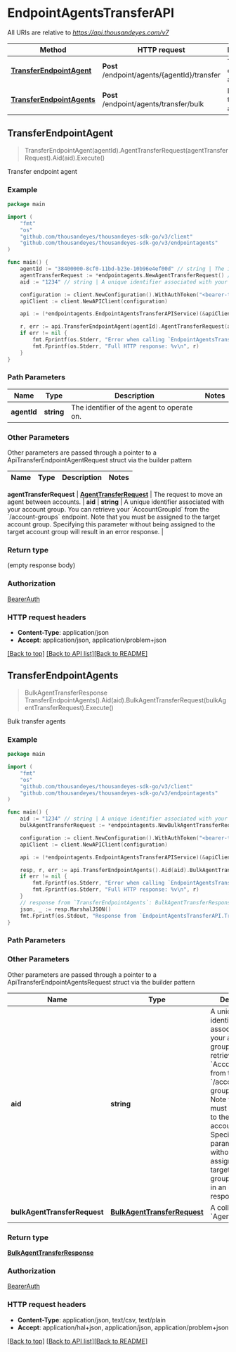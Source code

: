 # EndpointAgentsTransferAPI

All URIs are relative to *https://api.thousandeyes.com/v7*

Method | HTTP request | Description
------------- | ------------- | -------------
[**TransferEndpointAgent**](EndpointAgentsTransferAPI.md#TransferEndpointAgent) | **Post** /endpoint/agents/{agentId}/transfer | Transfer endpoint agent
[**TransferEndpointAgents**](EndpointAgentsTransferAPI.md#TransferEndpointAgents) | **Post** /endpoint/agents/transfer/bulk | Bulk transfer agents



## TransferEndpointAgent

> TransferEndpointAgent(agentId).AgentTransferRequest(agentTransferRequest).Aid(aid).Execute()

Transfer endpoint agent



### Example

```go
package main

import (
	"fmt"
	"os"
	"github.com/thousandeyes/thousandeyes-sdk-go/v3/client"
	"github.com/thousandeyes/thousandeyes-sdk-go/v3/endpointagents"
)

func main() {
	agentId := "38400000-8cf0-11bd-b23e-10b96e4ef00d" // string | The identifier of the agent to operate on.
	agentTransferRequest := *endpointagents.NewAgentTransferRequest() // AgentTransferRequest | The request to move an agent between accounts.
	aid := "1234" // string | A unique identifier associated with your account group. You can retrieve your `AccountGroupId` from the `/account-groups` endpoint. Note that you must be assigned to the target account group. Specifying this parameter without being assigned to the target account group will result in an error response. (optional)

	configuration := client.NewConfiguration().WithAuthToken("<bearer-token>")
	apiClient := client.NewAPIClient(configuration)

	api := (*endpointagents.EndpointAgentsTransferAPIService)(&apiClient.Common)

	r, err := api.TransferEndpointAgent(agentId).AgentTransferRequest(agentTransferRequest).Aid(aid).Execute()
	if err != nil {
		fmt.Fprintf(os.Stderr, "Error when calling `EndpointAgentsTransferAPI.TransferEndpointAgent``: %v\n", err)
		fmt.Fprintf(os.Stderr, "Full HTTP response: %v\n", r)
	}
}
```

### Path Parameters


Name | Type | Description  | Notes
------------- | ------------- | ------------- | -------------
**agentId** | **string** | The identifier of the agent to operate on. | 

### Other Parameters

Other parameters are passed through a pointer to a ApiTransferEndpointAgentRequest struct via the builder pattern


Name | Type | Description  | Notes
------------- | ------------- | ------------- | -------------

 **agentTransferRequest** | [**AgentTransferRequest**](AgentTransferRequest.md) | The request to move an agent between accounts. | 
 **aid** | **string** | A unique identifier associated with your account group. You can retrieve your &#x60;AccountGroupId&#x60; from the &#x60;/account-groups&#x60; endpoint. Note that you must be assigned to the target account group. Specifying this parameter without being assigned to the target account group will result in an error response. | 

### Return type

 (empty response body)

### Authorization

[BearerAuth](../README.md#BearerAuth)

### HTTP request headers

- **Content-Type**: application/json
- **Accept**: application/json, application/problem+json

[[Back to top]](#) [[Back to API list]](../README.md#documentation-for-api-endpoints)[[Back to README]](../README.md)


## TransferEndpointAgents

> BulkAgentTransferResponse TransferEndpointAgents().Aid(aid).BulkAgentTransferRequest(bulkAgentTransferRequest).Execute()

Bulk transfer agents



### Example

```go
package main

import (
	"fmt"
	"os"
	"github.com/thousandeyes/thousandeyes-sdk-go/v3/client"
	"github.com/thousandeyes/thousandeyes-sdk-go/v3/endpointagents"
)

func main() {
	aid := "1234" // string | A unique identifier associated with your account group. You can retrieve your `AccountGroupId` from the `/account-groups` endpoint. Note that you must be assigned to the target account group. Specifying this parameter without being assigned to the target account group will result in an error response. (optional)
	bulkAgentTransferRequest := *endpointagents.NewBulkAgentTransferRequest() // BulkAgentTransferRequest | A collection of `AgentTransfers`. (optional)

	configuration := client.NewConfiguration().WithAuthToken("<bearer-token>")
	apiClient := client.NewAPIClient(configuration)

	api := (*endpointagents.EndpointAgentsTransferAPIService)(&apiClient.Common)

	resp, r, err := api.TransferEndpointAgents().Aid(aid).BulkAgentTransferRequest(bulkAgentTransferRequest).Execute()
	if err != nil {
		fmt.Fprintf(os.Stderr, "Error when calling `EndpointAgentsTransferAPI.TransferEndpointAgents``: %v\n", err)
		fmt.Fprintf(os.Stderr, "Full HTTP response: %v\n", r)
	}
	// response from `TransferEndpointAgents`: BulkAgentTransferResponse
	json, _ := resp.MarshalJSON()
	fmt.Fprintf(os.Stdout, "Response from `EndpointAgentsTransferAPI.TransferEndpointAgents`: %v\n", string(json))
}
```

### Path Parameters



### Other Parameters

Other parameters are passed through a pointer to a ApiTransferEndpointAgentsRequest struct via the builder pattern


Name | Type | Description  | Notes
------------- | ------------- | ------------- | -------------
 **aid** | **string** | A unique identifier associated with your account group. You can retrieve your &#x60;AccountGroupId&#x60; from the &#x60;/account-groups&#x60; endpoint. Note that you must be assigned to the target account group. Specifying this parameter without being assigned to the target account group will result in an error response. | 
 **bulkAgentTransferRequest** | [**BulkAgentTransferRequest**](BulkAgentTransferRequest.md) | A collection of &#x60;AgentTransfers&#x60;. | 

### Return type

[**BulkAgentTransferResponse**](BulkAgentTransferResponse.md)

### Authorization

[BearerAuth](../README.md#BearerAuth)

### HTTP request headers

- **Content-Type**: application/json, text/csv, text/plain
- **Accept**: application/hal+json, application/json, application/problem+json

[[Back to top]](#) [[Back to API list]](../README.md#documentation-for-api-endpoints)[[Back to README]](../README.md)

